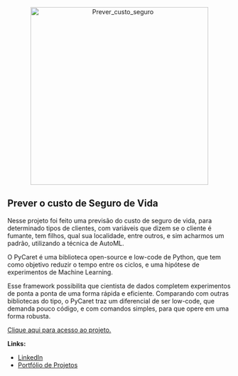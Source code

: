 <p align="center">
  <img src="https://image.freepik.com/vetores-gratis/pessoas-fazendo-analise-de-negocios-ideia-de-trabalho-em-equipe-e-lideranca-pequenos-trabalhadores-fazendo-pesquisas-no-computador-laptop-planejamento-de-negocios-ilustracao-vetorial-isolada_277904-1408.jpg" alt="Prever_custo_seguro"height=400px >
</p>

## Prever o custo de Seguro de Vida

Nesse projeto foi feito uma previsão do custo de seguro de vida, para determinado tipos de clientes, com variáveis que dizem se o cliente é fumante, tem filhos, qual sua localidade, entre outros, e sim acharmos um padrão, utilizando a técnica de AutoML.

O PyCaret é uma biblioteca open-source e low-code de Python, que tem como objetivo reduzir o tempo entre os ciclos, e uma hipótese de experimentos de Machine Learning.

Esse framework possibilita que cientista de dados completem experimentos de ponta a ponta de uma forma rápida e eficiente. Comparando com outras bibliotecas do tipo, o PyCaret traz um diferencial de ser low-code, que demanda pouco código, e com comandos simples, para que opere em uma forma robusta.

[Clique aqui para acesso ao projeto.](https://github.com/villani31/Prever_Custo_Seguro/blob/main/Projeto_Regressao_Pycaret.ipynb)
  
**Links:**
* [LinkedIn](https://www.linkedin.com/in/thiagovillani)
* [Portfólio de Projetos](https://github.com/villani31/Data_Science)
